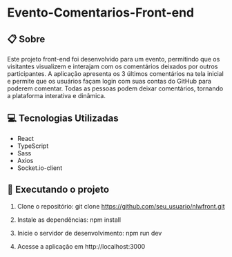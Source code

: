 # Evento-Comentarios-Front-end

## 📋 Sobre
Este projeto front-end foi desenvolvido para um evento, permitindo que os visitantes visualizem e interajam com os comentários deixados por outros participantes. A aplicação apresenta os 3 últimos comentários na tela inicial e permite que os usuários façam login com suas contas do GitHub para poderem comentar. Todas as pessoas podem deixar comentários, tornando a plataforma interativa e dinâmica.

## 💻 Tecnologias Utilizadas
 - React
 - TypeScript
 - Sass
 - Axios
 - Socket.io-client


## 🚀 Executando o projeto
1. Clone o repositório:
git clone https://github.com/seu_usuario/nlwfront.git

2. Instale as dependências:
npm install

3. Inicie o servidor de desenvolvimento:
npm run dev

4. Acesse a aplicação em http://localhost:3000
